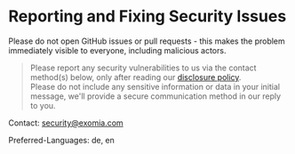 # Reporting and Fixing Security Issues

Please do not open GitHub issues or pull requests - this makes the problem immediately visible to everyone, including malicious actors. 

> Please report any security vulnerabilities to us via the contact method(s) below, only after reading our [disclosure policy](https://policy.exomia.com).  
> Please do not include any sensitive information or data in your initial message, we'll provide a secure communication method in our reply to you.

Contact: security@exomia.com

Preferred-Languages: de, en